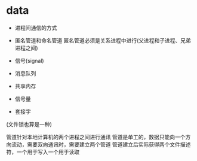 # data
- 进程间通信的方式
- 匿名管道和命名管道
    匿名管道必须是关系进程中进行(父进程和子进程、兄弟进程之间)
    

- 信号(signal)
- 消息队列
- 共享内存
- 信号量
- 套接字

(文件锁也算是一种)

管道针对本地计算机的两个进程之间进行通讯
管道是单工的，数据只能向一个方向流动，需要双向通讯时，需要建立两个管道
管道建立后实际获得两个文件描述符，一个用于写入一个用于读取






